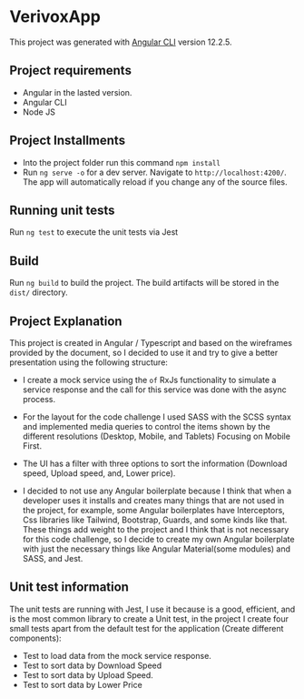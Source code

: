 # VerivoxApp

This project was generated with [Angular CLI](https://github.com/angular/angular-cli) version 12.2.5.

## Project requirements
- Angular in the lasted version.
- Angular CLI
- Node JS

## Project Installments
- Into the project folder run this command `npm install`
- Run `ng serve -o` for a dev server. Navigate to `http://localhost:4200/`. The app will automatically reload if you change any of the source files.

## Running unit tests

Run `ng test` to execute the unit tests via Jest

## Build

Run `ng build` to build the project. The build artifacts will be stored in the `dist/` directory.

## Project Explanation
This project is created in Angular / Typescript and based on the wireframes provided by the document, so I decided to use it and try to give a better presentation using the following structure:
- I create a mock service using the `of` RxJs functionality to simulate a service response and the call for this service was done with the async process.

- For the layout for the code challenge I used SASS with the SCSS syntax and implemented media queries to control the items shown by the different resolutions (Desktop, Mobile, and Tablets) Focusing on Mobile First.
- The UI has a filter with three options to sort the information (Download speed, Upload speed, and, Lower price).

- I decided to not use any Angular boilerplate because I think that when a developer uses it installs and creates many things that are not used in the project, for example, some Angular boilerplates have Interceptors, Css libraries like Tailwind, Bootstrap, Guards, and some kinds like that. These things add weight to the project and I think that is not necessary for this code challenge, so I decide to create my own Angular boilerplate with just the necessary things like Angular Material(some modules) and SASS, and Jest.


## Unit test information
The unit tests are running with Jest, I use it because is a good, efficient, and is the most common library to create a Unit test, in the project I create four small tests apart from the default test for the application (Create different components):
- Test to load data from the mock service response.
- Test to sort data by Download Speed
- Test to sort data by Upload Speed.
- Test to sort data by Lower Price
